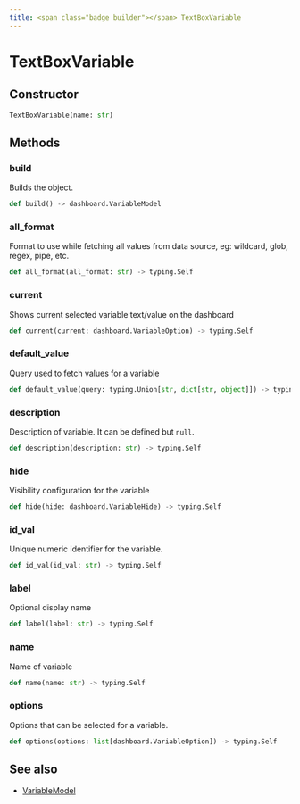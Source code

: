 ```yaml
---
title: <span class="badge builder"></span> TextBoxVariable
---
```

# <span class="badge builder"></span> TextBoxVariable

## Constructor

```python
TextBoxVariable(name: str)
```
## Methods

### <span class="badge object-method"></span> build

Builds the object.

```python
def build() -> dashboard.VariableModel
```

### <span class="badge object-method"></span> all_format

Format to use while fetching all values from data source, eg: wildcard, glob, regex, pipe, etc.

```python
def all_format(all_format: str) -> typing.Self
```

### <span class="badge object-method"></span> current

Shows current selected variable text/value on the dashboard

```python
def current(current: dashboard.VariableOption) -> typing.Self
```

### <span class="badge object-method"></span> default_value

Query used to fetch values for a variable

```python
def default_value(query: typing.Union[str, dict[str, object]]) -> typing.Self
```

### <span class="badge object-method"></span> description

Description of variable. It can be defined but `null`.

```python
def description(description: str) -> typing.Self
```

### <span class="badge object-method"></span> hide

Visibility configuration for the variable

```python
def hide(hide: dashboard.VariableHide) -> typing.Self
```

### <span class="badge object-method"></span> id_val

Unique numeric identifier for the variable.

```python
def id_val(id_val: str) -> typing.Self
```

### <span class="badge object-method"></span> label

Optional display name

```python
def label(label: str) -> typing.Self
```

### <span class="badge object-method"></span> name

Name of variable

```python
def name(name: str) -> typing.Self
```

### <span class="badge object-method"></span> options

Options that can be selected for a variable.

```python
def options(options: list[dashboard.VariableOption]) -> typing.Self
```

## See also

 * <span class="badge object-type-class"></span> [VariableModel](./object-VariableModel.md)
